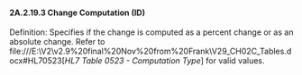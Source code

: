 #### 2A.2.19.3 Change Computation (ID)

Definition: Specifies if the change is computed as a percent change or as an absolute change. Refer to file:///E:\V2\v2.9%20final%20Nov%20from%20Frank\V29_CH02C_Tables.docx#HL70523[_HL7 Table 0523 - Computation Type_] for valid values.
